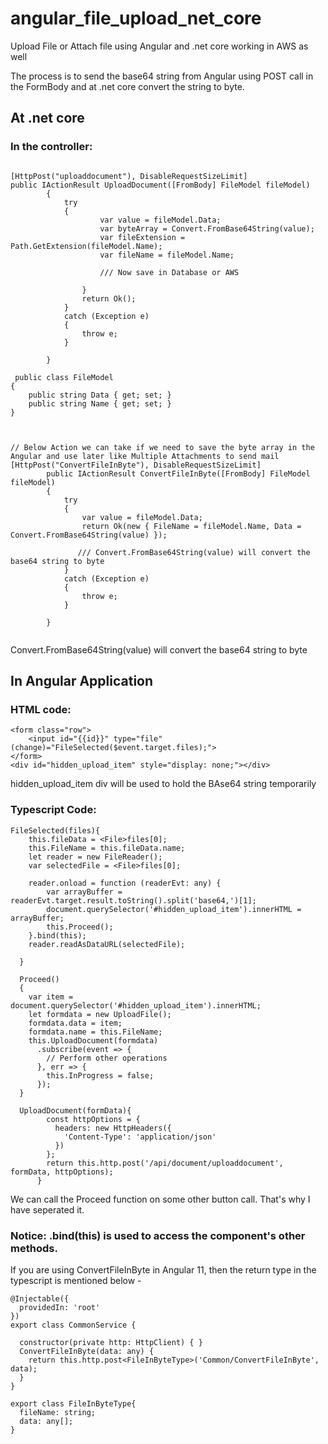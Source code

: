 # angular_file_upload_net_core
Upload File or Attach file using Angular and .net core working in AWS as well

The process is to send the base64 string from Angular using POST call in the FormBody and at .net core convert the string to byte.

## At .net core

### In the controller:
```

[HttpPost("uploaddocument"), DisableRequestSizeLimit]
public IActionResult UploadDocument([FromBody] FileModel fileModel)
        {
            try
            {
                    var value = fileModel.Data;
                    var byteArray = Convert.FromBase64String(value);
                    var fileExtension = Path.GetExtension(fileModel.Name);
                    var fileName = fileModel.Name;
                    
                    /// Now save in Database or AWS

                }
                return Ok();
            }
            catch (Exception e)
            {
                throw e;
            }

        }        
        
 public class FileModel
{
    public string Data { get; set; }
    public string Name { get; set; }
}



// Below Action we can take if we need to save the byte array in the Angular and use later like Multiple Attachments to send mail
[HttpPost("ConvertFileInByte"), DisableRequestSizeLimit]
        public IActionResult ConvertFileInByte([FromBody] FileModel fileModel)
        {
            try
            {
                var value = fileModel.Data;                 
                return Ok(new { FileName = fileModel.Name, Data = Convert.FromBase64String(value) });
                
               /// Convert.FromBase64String(value) will convert the base64 string to byte
            }
            catch (Exception e)
            {
                throw e;
            }

        }
        
```
Convert.FromBase64String(value) will convert the base64 string to byte

## In Angular Application

### HTML code:
```
<form class="row">
    <input id="{{id}}" type="file" (change)="FileSelected($event.target.files);">
</form>
<div id="hidden_upload_item" style="display: none;"></div>

```
hidden_upload_item div will be used to hold the BAse64 string temporarily

### Typescript Code:
```
FileSelected(files){
    this.fileData = <File>files[0];
    this.FileName = this.fileData.name;
    let reader = new FileReader();
    var selectedFile = <File>files[0];

    reader.onload = function (readerEvt: any) {
        var arrayBuffer = readerEvt.target.result.toString().split('base64,')[1];     
        document.querySelector('#hidden_upload_item').innerHTML = arrayBuffer;
        this.Proceed();
    }.bind(this);
    reader.readAsDataURL(selectedFile);
    
  }

  Proceed()
  {
    var item = document.querySelector('#hidden_upload_item').innerHTML;
    let formdata = new UploadFile();
    formdata.data = item;
    formdata.name = this.FileName;
    this.UploadDocument(formdata)
      .subscribe(event => {
        // Perform other operations
      }, err => {
        this.InProgress = false;
      });
  }
  
  UploadDocument(formData){
        const httpOptions = {
          headers: new HttpHeaders({
            'Content-Type': 'application/json'
          })
        };
        return this.http.post('/api/document/uploaddocument', formData, httpOptions);
      } 

```
We can call the Proceed function on some other button call. That's why I have seperated it.
### Notice: .bind(this) is used to access the component's other methods.



If you are using ConvertFileInByte in Angular 11, then the return type in the typescript is mentioned below -

```
@Injectable({
  providedIn: 'root'
})
export class CommonService {

  constructor(private http: HttpClient) { }
  ConvertFileInByte(data: any) {
    return this.http.post<FileInByteType>('Common/ConvertFileInByte', data);
  }
}

export class FileInByteType{
  fileName: string;
  data: any[];
}

```
